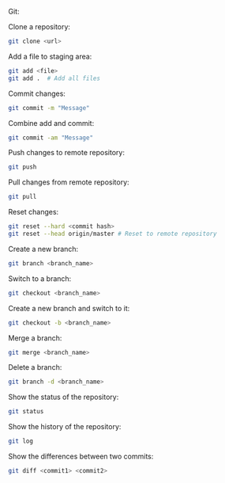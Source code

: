 Git:

Clone a repository:

```bash
git clone <url>
```

Add a file to staging area:

```bash
git add <file>
git add .  # Add all files
```

Commit changes:

```bash
git commit -m "Message"
```

Combine add and commit:

```bash
git commit -am "Message"
```

Push changes to remote repository:

```bash
git push
```

Pull changes from remote repository:

```bash
git pull
```

Reset changes:

```bash
git reset --hard <commit hash>
git reset --head origin/master # Reset to remote repository
```

Create a new branch:

```bash
git branch <branch_name>
```

Switch to a branch:

```bash
git checkout <branch_name>
```

Create a new branch and switch to it:

```bash
git checkout -b <branch_name>
```

Merge a branch:

```bash
git merge <branch_name>
```

Delete a branch:

```bash
git branch -d <branch_name>
```

Show the status of the repository:

```bash
git status
```

Show the history of the repository:

```bash
git log
```

Show the differences between two commits:

```bash
git diff <commit1> <commit2>
```
